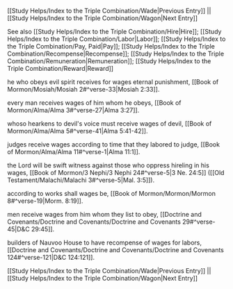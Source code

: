 [[Study Helps/Index to the Triple Combination/Wade|Previous Entry]]  ||  [[Study Helps/Index to the Triple Combination/Wagon|Next Entry]]

 See also [[Study Helps/Index to the Triple Combination/Hire|Hire]]; [[Study Helps/Index to the Triple Combination/Labor|Labor]]; [[Study Helps/Index to the Triple Combination/Pay, Paid|Pay]]; [[Study Helps/Index to the Triple Combination/Recompense|Recompense]]; [[Study Helps/Index to the Triple Combination/Remuneration|Remuneration]]; [[Study Helps/Index to the Triple Combination/Reward|Reward]]

 he who obeys evil spirit receives for wages eternal punishment, [[Book of Mormon/Mosiah/Mosiah 2#^verse-33|Mosiah 2:33]].

 every man receives wages of him whom he obeys, [[Book of Mormon/Alma/Alma 3#^verse-27|Alma 3:27]].

 whoso hearkens to devil's voice must receive wages of devil, [[Book of Mormon/Alma/Alma 5#^verse-41|Alma 5:41-42]].

 judges receive wages according to time that they labored to judge, [[Book of Mormon/Alma/Alma 11#^verse-1|Alma 11:1]].

 the Lord will be swift witness against those who oppress hireling in his wages, [[Book of Mormon/3 Nephi/3 Nephi 24#^verse-5|3 Ne. 24:5]] ([[Old Testament/Malachi/Malachi 3#^verse-5|Mal. 3:5]]).

 according to works shall wages be, [[Book of Mormon/Mormon/Mormon 8#^verse-19|Morm. 8:19]].

 men receive wages from him whom they list to obey, [[Doctrine and Covenants/Doctrine and Covenants/Doctrine and Covenants 29#^verse-45|D&C 29:45]].

 builders of Nauvoo House to have recompense of wages for labors, [[Doctrine and Covenants/Doctrine and Covenants/Doctrine and Covenants 124#^verse-121|D&C 124:121]].

[[Study Helps/Index to the Triple Combination/Wade|Previous Entry]]  ||  [[Study Helps/Index to the Triple Combination/Wagon|Next Entry]]